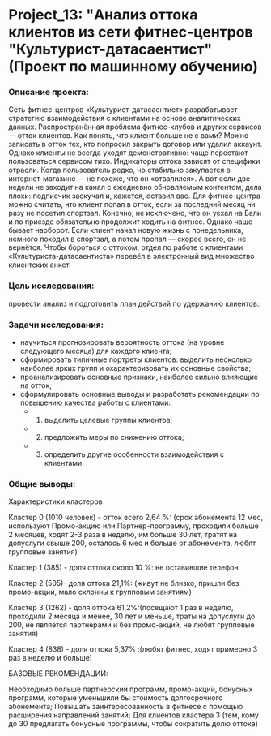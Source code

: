 # Project_13: "Анализ оттока клиентов из сети фитнес-центров "Культурист-датасаентист" (Проект по машинному обучению)

### Описание проекта: 
Сеть фитнес-центров «Культурист-датасаентист» разрабатывает стратегию взаимодействия с клиентами на основе аналитических данных. Распространённая проблема фитнес-клубов и других сервисов — отток клиентов. Как понять, что клиент больше не с вами? Можно записать в отток тех, кто попросил закрыть договор или удалил аккаунт. Однако клиенты не всегда уходят демонстративно: чаще перестают пользоваться сервисом тихо. Индикаторы оттока зависят от специфики отрасли. Когда пользователь редко, но стабильно закупается в интернет-магазине — не похоже, что он «отвалился». А вот если две недели не заходит на канал с ежедневно обновляемым контентом, дела плохи: подписчик заскучал и, кажется, оставил вас. Для фитнес-центра можно считать, что клиент попал в отток, если за последний месяц ни разу не посетил спортзал. Конечно, не исключено, что он уехал на Бали и по приезде обязательно продолжит ходить на фитнес. Однако чаще бывает наоборот. Если клиент начал новую жизнь с понедельника, немного походил в спортзал, а потом пропал — скорее всего, он не вернётся. Чтобы бороться с оттоком, отдел по работе с клиентами «Культуриста-датасаентиста» перевёл в электронный вид множество клиентских анкет.

### Цель исследования: 
провести анализ и подготовить план действий по удержанию клиентов:.

### Задачи исследования:
* научиться прогнозировать вероятность оттока (на уровне следующего месяца) для каждого клиента;
* сформировать типичные портреты клиентов: выделить несколько наиболее ярких групп и охарактеризовать их основные свойства;
* проанализировать основные признаки, наиболее сильно влияющие на отток;
* сформулировать основные выводы и разработать рекомендации по повышению качества работы с клиентами:
  * 1) выделить целевые группы клиентов;
  * 2) предложить меры по снижению оттока;
  * 3) определить другие особенности взаимодействия с клиентами.

### Общие выводы: 

Характеристики кластеров

Кластер 0 (1010 человек) - отток всего 2,64 %: (срок абонемента 12 мес, используют Промо-акцию или Партнер-программу, проходили больше 2 месяцев, ходят 2-3 раза в неделю, им больше 30 лет, тратят на допуслуги свыше 200, осталось 6 мес и больше от абонемента, любят групповые занятия)

Кластер 1 (385) - доля оттока около 10 %: не оставившие телефон

Кластер 2 (505)- доля оттока 21,1%: (живут не близко, пришли без промо-акции, мало склонны к групповым занятиям)

Кластер 3 (1262) - доля оттока 61,2%:(посещают 1 раз в неделю, проходили 2 месяца и менее, 30 лет и меньше, траты на допуслуги до 200, не является партнерами и без промо-акций, не любят групповые занятия)

Кластер 4 (838) - доля оттока 5,37% :(любят фитнес, ходят примерно 3 раз в неделю и больше)

БАЗОВЫЕ РЕКОМЕНДАЦИИ:

Необходимо больше партнерский программ, промо-акций, бонусных программ, которые уменьшили бы стоимость долгосрочного абонемента;
Повышать заинтересованность в фитнесе с помощью расширения направлений занятий;
Для клиентов кластера 3 (тем, кому до 30 предлагать бонусные программы, чтобы сократить долю оттока)
